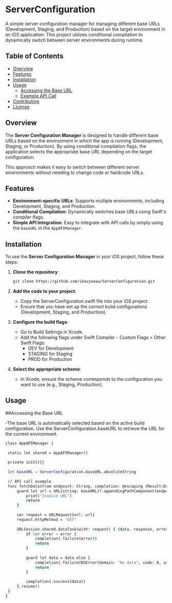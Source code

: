 # ServerConfiguration

A simple server configuration manager for managing different base URLs (Development, Staging, and Production) based on the target environment in an iOS application. This project utilizes conditional compilation to dynamically switch between server environments during runtime.

## Table of Contents

- [Overview](#overview)
- [Features](#features)
- [Installation](#installation)
- [Usage](#usage)
  - [Accessing the Base URL](#accessing-the-base-url)
  - [Example API Call](#example-api-call)
- [Contributing](#contributing)
- [License](#license)

## Overview

The **Server Configuration Manager** is designed to handle different base URLs based on the environment in which the app is running (Development, Staging, or Production). By using conditional compilation flags, the application selects the appropriate base URL depending on the target configuration.

This approach makes it easy to switch between different server environments without needing to change code or hardcode URLs.

## Features

- **Environment-specific URLs**: Supports multiple environments, including Development, Staging, and Production.
- **Conditional Compilation**: Dynamically switches base URLs using Swift's compiler flags.
- **Simple API Integration**: Easy to integrate with API calls by simply using the `baseURL` in the `AppAPIManager`.

## Installation

To use the **Server Configuration Manager** in your iOS project, follow these steps:

1. **Clone the repository**:

   ```bash
   git clone https://github.com/ikavyaaaa/ServerConfiguration.git
   
2. **Add the code to your project**:

   - Copy the ServerConfiguration.swift file into your iOS project.
   - Ensure that you have set up the correct build configurations (Development, Staging, and Production).

3. **Configure the build flags**:

    - Go to Build Settings in Xcode.
    - Add the following flags under Swift Compiler - Custom Flags > Other Swift Flags:
        - DEV for Development
        - STAGING for Staging
        - PROD for Production

3. **Select the appropriate scheme**:

    - In Xcode, ensure the scheme corresponds to the configuration you want to use (e.g., Staging, Production).


## Usage

 ##Accessing the Base URL
 
  -The base URL is automatically selected based on the active build configuration. Use the ServerConfiguration.baseURL to retrieve the URL for the current environment.

   ```bash
   class AppAPIManager {
    
    static let shared = AppAPIManager()
    
    private init(){}
    
    let baseURL = ServerConfiguration.baseURL.absoluteString
    
    // API call example
    func fetchData(from endpoint: String, completion: @escaping (Result<Data, Error>) -> Void) {
        guard let url = URL(string: baseURL)?.appendingPathComponent(endpoint) else {
            print("Invalid URL")
            return
        }
        
        var request = URLRequest(url: url)
        request.httpMethod = "GET"
        
        URLSession.shared.dataTask(with: request) { (data, response, error) in
            if let error = error {
                completion(.failure(error))
                return
            }
            
            guard let data = data else {
                completion(.failure(NSError(domain: "No data", code: 0, userInfo: nil)))
                return
            }
            
            completion(.success(data))
        }.resume()
    }
}

